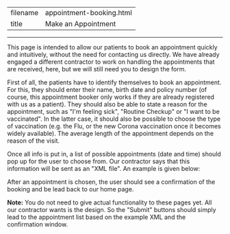 |          |                            |
|----------|----------------------------|
| filename | appointment-booking.html   |
| title    | Make an Appointment        |
-----------------------------------------

This page is intended to allow our patients to book an appointment quickly and intuitively, without the need for contacting us directly. We have already engaged a different contractor to work on handling the appointments that are received, here, but we will still need you to design the form.

First of all, the patients have to identify themselves to book an appointment. For this, they should enter their name, birth date and policy number (of course, this appointment booker only works if they are already registered with us as a patient). They should also be able to state a reason for the appointment, such as "I'm feeling sick", "Routine Checkup" or "I want to be vaccinated". In the latter case, it should also be possible to choose the type of vaccination (e.g. the Flu, or the new Corona vaccination once it becomes widely available). The average length of the appointment depends on the reason of the visit. 

Once all info is put in, a list of possible appointments (date and time) should pop up for the user to choose from. Our contractor says that this information will be sent as an "XML file". An example is given below:

After an appointment is chosen, the user should see a confirmation of the booking and be lead back to our home page.


**Note:** You do not need to give actual functionality to these pages yet. All our contractor wants is the design. So the "Submit" buttons should simply lead to the appointment list based on the example XML and the confirmation window.
